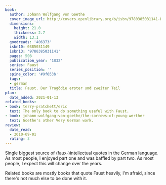 ```yaml
---
book:
  author: Johann Wolfgang von Goethe
  cover_image_url: http://covers.openlibrary.org/b/isbn/9780385031141-L.jpg
  dimensions:
    height: 21.0
    thickness: 2.7
    width: 13.1
  goodreads: '406373'
  isbn10: 0385031149
  isbn13: '9780385031141'
  pages: 503
  publication_year: '1832'
  series: Faust
  series_position: ''
  spine_color: '#9f653b'
  tags:
  - german
  title: Faust. Der Tragödie erster und zweiter Teil
plan:
  date_added: 2021-01-13
related_books:
- book: terry-pratchett/eric
  text: The only book to do something useful with Faust.
- book: johann-wolfgang-von-goethe/the-sorrows-of-young-werther
  text: Goethe's other Very German work.
review:
  date_read:
  - 2010-09-01
  rating: 3
---
```


Single biggest source of (faux-)intellectual quotes in the German language. As most people, I enjoyed part one and was
baffled by part two. As most people, I expect this will change over the years.

Related books are mostly books that quote Faust heavily, I'm afraid, since there's not much else to be done with it.
